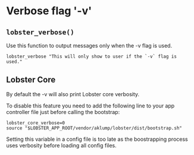 # Verbose flag '-v'

## `lobster_verbose()`
Use this function to output messages only when the -v flag is used.

    lobster_verbose "This will only show to user if the `-v` flag is used."

## Lobster Core
By default the -v will also print Lobster core verbosity.

To disable this feature you need to add the following line to your app controller file just before calling the bootstrap:

    lobster_core_verbose=0
    source "$LOBSTER_APP_ROOT/vendor/aklump/lobster/dist/bootstrap.sh"

Setting this variable in a config file is too late as the boostrapping process uses verbosity before loading all config files.